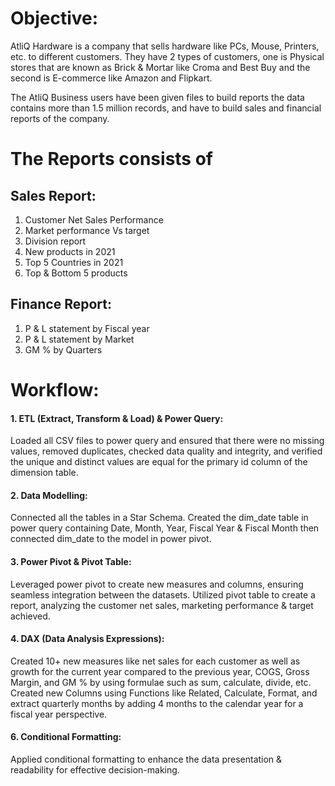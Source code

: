 # Objective:

AtliQ Hardware is a company that sells hardware like PCs, Mouse, Printers, etc. to different customers. They have 2 types of customers, one is Physical stores that are known as Brick & Mortar like Croma and Best Buy and the second is E-commerce like Amazon and Flipkart. 

The AtliQ Business users have been given files to build reports the data contains more than 1.5 million records, and have to build sales and financial reports of the company.

# The Reports consists of 
## Sales Report:
1. Customer Net Sales Performance
2. Market performance Vs target
3. Division report
4. New products in 2021
5. Top 5 Countries in 2021
6. Top & Bottom 5 products

## Finance Report:
1. P & L statement by Fiscal year
2. P & L statement by Market
3. GM % by Quarters

# Workflow:

#### 1. ETL (Extract, Transform & Load) & Power Query:
Loaded all CSV files to power query and ensured that there were no missing values, removed duplicates, checked data quality and integrity, and verified the unique and distinct values are equal for the primary id column of the dimension table. 
#### 2. Data Modelling: 
Connected all the tables in a Star Schema. Created the dim_date table in power query containing Date, Month, Year, Fiscal Year & Fiscal Month then connected dim_date to the model in power pivot.
#### 3. Power Pivot & Pivot Table:
Leveraged power pivot to create new measures and columns, ensuring seamless integration between the datasets. Utilized pivot table to create a report, analyzing the customer net sales, marketing performance & target achieved.
#### 4. DAX (Data Analysis Expressions):
Created 10+ new measures like net sales for each customer as well as growth for the current year compared to the previous year, COGS, Gross Margin, and GM % by using formulae such as sum, calculate, divide, etc. Created new Columns using Functions like Related, Calculate, Format, and extract quarterly months by adding 4 months to the calendar year for a fiscal year perspective.
#### 6. Conditional Formatting:
Applied conditional formatting to enhance the data presentation & readability for effective decision-making.

